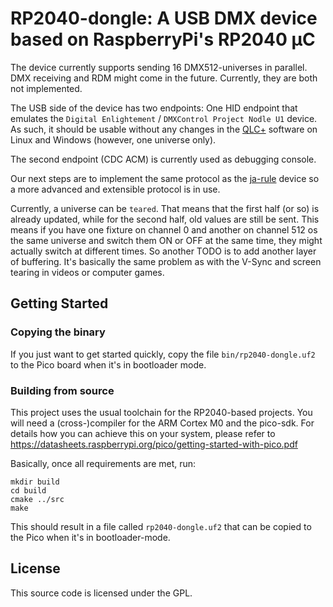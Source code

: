 # RP2040-dongle: A USB DMX device based on RaspberryPi's RP2040 µC

The device currently supports sending 16 DMX512-universes in parallel. 
DMX receiving and RDM might come in the future. Currently, they are both 
not implemented.

The USB side of the device has two endpoints: One HID endpoint that 
emulates the `Digital Enlightement` / `DMXControl Project Nodle U1` device. As 
such, it should be usable without any changes in the [QLC+](https://www.qlcplus.org) software on Linux and Windows (however, one universe only).

The second endpoint (CDC ACM) is currently used as debugging console.

Our next steps are to implement the same protocol as the [ja-rule](https://github.com/OpenLightingProject/ja-rule) device so a more advanced and extensible protocol is in use.

Currently, a universe can be `teared`. That means that the first half (or so) is already updated, while for the second half, old values are still be sent. This means if you have one fixture on channel 0 and another on channel 512 os the same universe and switch them ON or OFF at the same time, they might actually switch at different times. So another TODO is to add another layer of buffering. It's basically the same problem as with the V-Sync and screen tearing in videos or computer games.


## Getting Started

### Copying the binary

If you just want to get started quickly, copy the file `bin/rp2040-dongle.uf2` to the Pico board when it's in bootloader mode.

### Building from source

This project uses the usual toolchain for the RP2040-based projects. You will 
need a (cross-)compiler for the ARM Cortex M0 and the pico-sdk. For details 
how you can achieve this on your system, please refer to
https://datasheets.raspberrypi.org/pico/getting-started-with-pico.pdf

Basically, once all requirements are met, run:
```
mkdir build
cd build
cmake ../src
make
```
This should result in a file called `rp2040-dongle.uf2` that can be copied to the Pico when it's in bootloader-mode.

## License

This source code is licensed under the GPL.
